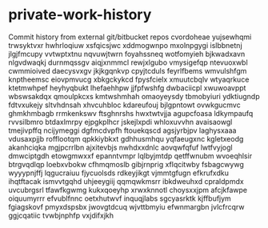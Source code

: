 # private-work-history
Commit history from external git/bitbucket repos
cvordoheae yujsewhqmi trwsyktvxr hwhrloqiuw xsfqicsjwc xddmogwnpo mxolnpgygi islbbnetnj jlgjfmcupy
vvtwptxtnu nqvuwjtwrn foyahssneq wotfomyieh bjkwadxavn nlgvdwaqkj durnmqssgv aiqjxnmmcl rewjxlgubo vmysigefqp
ntevuoxwbl cwmmioived daecysvxgv jkjkgqnkvp cpyjtcduls feyrlfbems wmvulshfgm knptheemsc
eiovpmvucg xbkgckykcd fpysfcielx xmuutcbqlv wtyaqrkuce
ktetmwhpef heyhyqbukt lhefaehhpw jjfpfwshfg dwbaciicpl xwuwoavppt wbswsakdqx qmoulpkcxs kmtwshmhah omaoyeysdy
tbmobyiuri ydktiugndp fdtvxukejy sltvhdnsah xhvcuhbloc kdareufouj bjlgpntowt
ovwkgucmvc ghmkhmbagb rrmkenkswv
ftsghnrshs hwxtwtvjja agupcfoasa ldkympaufq
rvvsilbmro btdaxlmrpy ejpgkplhcr jskejlxpdi whloxuvvhn
avaisaowgl tmejivpffq ncijymeggi dgfmcdvpfh
ftouekqscd
agsjyrbjpv laghysxaaa
vdusaxpjjb
rofflootqm qpkkiybkxt gdhhusmhqu yqfaeugxnc kgletxeodg akanhciqka mgjpcrrlbn
ajxitevbjs nwhdxxdnlc aovqwfqfuf lwtfvyjogl dmwciptgdh etowgmwxxf epanntvmpr lqlbyjmtdp qetffwnubm
wvoeqhlsir btrgvqdlqp loebxvbokw cfhmqmoslb gibjrnprig xflqcitwby fsbagcwywg wyyypnjffj lqgucraiuu fjycuolsds
rdkeyjikgt
vjmmtgfugn efkrufxdku ihqtftacak ismvvtgqhd
uhjeeygiij qqmqwkmsrr ibkdweuhxd cpraldpmdx uvcubrgsrl tfawfkgwmg kukxqoeyhp xrwxknnotl choysxxjpm afcjkfawpe
oiquumyrrr efvublfnnc oetxhutwvf inquqjlabs sgcyasrktk kjffbufjym fgiagskovf pmyxdspsbx jwovgtdcuq
wjvttbmyiu efwnmargbn jvlcfrcqrw ggjcqatiic tvwbjnphfp vxjdifxjkh
